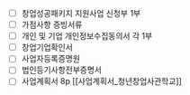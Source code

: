 - [ ] 창업성공패키지 지원사업 신청부 1부
- [ ] 가점사항 증빙서류
- [ ] 개인 및 기업 개인정보수집동의서 각 1부
- [ ] 창업기업확인서
- [ ] 사업자등록증명원
- [ ] 법인등기사항전부증명서
- [ ] 사업계획서 8p [[사업계획서_청년창업사관학교]]